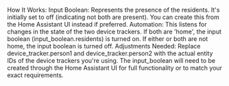 How It Works:
Input Boolean: Represents the presence of the residents. It's initially set to off (indicating not both are present). You can create this from the Home Assistant UI instead if preferred.
Automation: This listens for changes in the state of the two device trackers. If both are 'home', the input boolean (input_boolean.residents) is turned on. If either or both are not home, the input boolean is turned off.
Adjustments Needed:
Replace device_tracker.person1 and device_tracker.person2 with the actual entity IDs of the device trackers you're using.
The input_boolean will need to be created through the Home Assistant UI for full functionality or to match your exact requirements.
